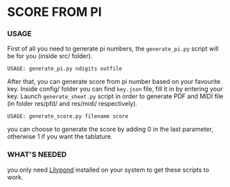 # SCORE FROM PI

### USAGE
First of all you need to generate pi numbers, the `generate_pi.py` script will be for you (inside src/ folder).

`USAGE: generate_pi.py ndigits outfile`

After that, you can generate score from pi number based on your favourite key. Inside config/ folder you can find `key.json` file, fill it in by entering your key. Launch `generate_sheet.py` script in order to generate PDF and MIDI file (in folder res/pfd/ and res/midi/ respectively).

`USAGE: generate_score.py filename score`

you can choose to generate the score by adding 0 in the last parameter, otherwise 1 if you want the tablature.

### WHAT'S NEEDED
you only need [Lilypond](https://lilypond.org/) installed on your system to get these scripts to work.
